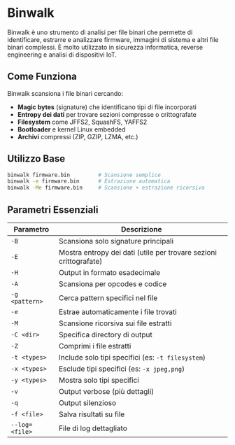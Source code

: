 # Binwalk

Binwalk è uno strumento di analisi per file binari che permette di identificare, estrarre e analizzare firmware, immagini di sistema e altri file binari complessi. È molto utilizzato in sicurezza informatica, reverse engineering e analisi di dispositivi IoT.

## Come Funziona

Binwalk scansiona i file binari cercando:
- **Magic bytes** (signature) che identificano tipi di file incorporati
- **Entropy dei dati** per trovare sezioni compresse o crittografate
- **Filesystem** come JFFS2, SquashFS, YAFFS2
- **Bootloader** e kernel Linux embedded
- **Archivi** compressi (ZIP, GZIP, LZMA, etc.)

## Utilizzo Base

```bash
binwalk firmware.bin         # Scansione semplice
binwalk -e firmware.bin      # Estrazione automatica
binwalk -Me firmware.bin     # Scansione + estrazione ricorsiva
```

## Parametri Essenziali

| Parametro | Descrizione |
|-----------|-------------|
| `-B` | Scansiona solo signature principali |
| `-E` | Mostra entropy dei dati (utile per trovare sezioni crittografate) |
| `-H` | Output in formato esadecimale |
| `-A` | Scansiona per opcodes e codice |
| `-g <pattern>` | Cerca pattern specifici nel file |
| `-e` | Estrae automaticamente i file trovati |
| `-M` | Scansione ricorsiva sui file estratti |
| `-C <dir>` | Specifica directory di output |
| `-Z` | Comprimi i file estratti |
| `-t <types>` | Include solo tipi specifici (es: `-t filesystem`) |
| `-x <types>` | Esclude tipi specifici (es: `-x jpeg,png`) |
| `-y <types>` | Mostra solo tipi specifici |
| `-v` | Output verbose (più dettagli) |
| `-q` | Output silenzioso |
| `-f <file>` | Salva risultati su file |
| `--log=<file>` | File di log dettagliato |


```